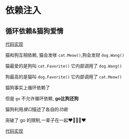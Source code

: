 # 依赖注入

## 循环依赖&猫狗爱情


[代码实现](./internal/dep/main.go)

猫和狗互相依赖, 猫会发嗲 `cat.Meow()`,狗会发财 `dog.Wang()`

猫最爱的是狗叫 `cat.Favorite()`  它内部调用了 `dog.Wang()`

狗最高的是猫叫 `dog.Favorite()`  它内部调用了 `cat.Meow()`

猫狗事实上循环依赖了

但是 `go` 不允许循环依赖, **go比狗还狗**

猫狗利用*接口*描述了各自的*功能*

突破了 go 的限制,一辈子在一起❤️🎉🎉🎉❤️

[代码实现](./internal/dep/main.go)